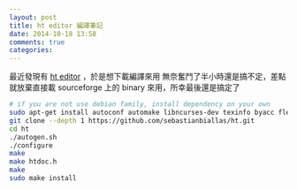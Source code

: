 ```yaml
---
layout: post
title: ht editor 編譯筆記
date: 2014-10-18 13:58
comments: true
categories: 
---
```

最近發現有 [ht editor](http://hte.sourceforge.net/) ，於是想下載編譯來用
無奈奮鬥了半小時還是搞不定，差點就放棄直接載 sourceforge 上的 binary 來用，所幸最後還是搞定了

``` sh compile.sh
# if you are not use debian family, install dependency on your own
sudo apt-get install autoconf automake libncurses-dev texinfo byacc flex
git clone --depth 1 https://github.com/sebastianbiallas/ht.git
cd ht
./autogen.sh
./configure
make
make htdoc.h
make
sudo make install
```